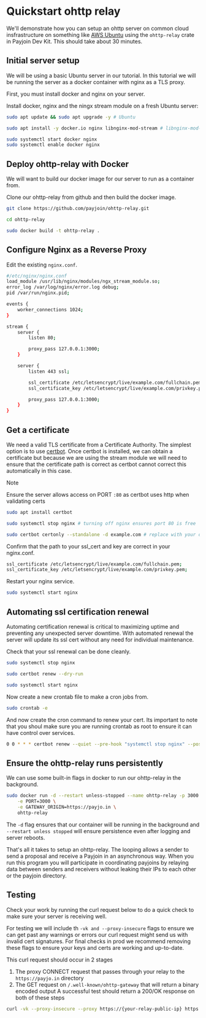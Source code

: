 # Quickstart ohttp relay

We'll demonstrate how you can setup an ohttp server on common cloud insfrastructure on something like [AWS Ubuntu](https://docs.aws.amazon.com/kinesisvideostreams/latest/dg/gs-ubuntu.html) using the `ohttp-relay` crate in Payjoin Dev Kit. This should take about 30 minutes.

## Initial server setup

We will be using a basic Ubuntu server in our tutorial. In this tutorial we will be running the server as a docker container with nginx as a TLS proxy.

First, you must install docker and nginx on your server.

Install docker, nginx and the ningx stream module on a fresh Ubuntu server:

```sh
sudo apt update && sudo apt upgrade -y # Ubuntu

sudo apt install -y docker.io nginx libnginx-mod-stream # libnginx-mod-stream gives us access to the nginx stream module

sudo systemctl start docker nginx
sudo systemctl enable docker nginx
```

## Deploy ohttp-relay with Docker

We will want to build our docker image for our server to run as a container from.

Clone our ohttp-relay from github and then build the docker image.

```sh
git clone https://github.com/payjoin/ohttp-relay.git

cd ohttp-relay

sudo docker build -t ohttp-relay .
```

## Configure Nginx as a Reverse Proxy

Edit the existing `nginx.conf`.

```sh 
#/etc/nginx/nginx.conf
load_module /usr/lib/nginx/modules/ngx_stream_module.so;
error_log /var/log/nginx/error.log debug;
pid /var/run/nginx.pid;

events {
    worker_connections 1024;
}

stream {
    server {
        listen 80;

        proxy_pass 127.0.0.1:3000;
    }

    server {
        listen 443 ssl;

        ssl_certificate /etc/letsencrypt/live/example.com/fullchain.pem;
        ssl_certificate_key /etc/letsencrypt/live/example.com/privkey.pem;

        proxy_pass 127.0.0.1:3000;
    }
}
```

## Get a certificate

We need a valid TLS certificate from a Certificate Authority. The simplest option is to use [certbot](https://certbot.eff.org/instructions).
Once certbot is installed, we can obtain a certificate but because we are using the stream module we will need to ensure that the certificate path is correct as certbot cannot correct this automatically in this case.

> [!NOTE]
> Ensure the server allows access on PORT `:80` as certbot uses http when validating certs

```sh
sudo apt install certbot

sudo systemctl stop nginx # turning off nginx ensures port 80 is free 

sudo certbot certonly --standalone -d example.com # replace with your domain
```

Confirm that the path to your ssl_cert and key are correct in your nginx.conf.

```sh
ssl_certificate /etc/letsencrypt/live/example.com/fullchain.pem;
ssl_certificate_key /etc/letsencrypt/live/example.com/privkey.pem;
```

Restart your nginx service.

```sh
sudo systemctl start nginx
```

## Automating ssl certification renewal

Automating certification renewal is critical to maximizing uptime and preventing any unexpected server downtime.
With automated renewal the server will update its ssl cert without any need for individual maintenance.

Check that your ssl renewal can be done cleanly.

```sh
sudo systemctl stop nginx

sudo certbot renew --dry-run

sudo systemctl start nginx
```

Now create a new crontab file to make a cron jobs from.

```sh
sudo crontab -e
```

And now create the cron command to renew your cert. Its important to note that you shoul make sure you are running crontab as root to ensure it can have control over services.

```sh
0 0 * * * certbot renew --quiet --pre-hook "systemctl stop nginx" --post-hook "systemctl start nginx"
```

## Ensure the ohttp-relay runs persistently

We can use some built-in flags in docker to run our ohttp-relay in the background.

```sh
sudo docker run -d --restart unless-stopped --name ohttp-relay -p 3000:3000 \
    -e PORT=3000 \
    -e GATEWAY_ORIGIN=https://payjo.in \
    ohttp-relay
```

The `-d` flag ensures that our container will be running in the background and `--restart unless stopped` will ensure persistence even after logging and server reboots.

That's all it takes to setup an ohttp-relay. The looping allows a sender to send a proposal and receive a Payjoin in an asynchronous way. When you run this program you will participate in coordinating payjoins by relaying data between senders and receivers without leaking their IPs to each other or the payjoin directory.

## Testing

Check your work by running the curl request below to do a quick check to make sure your server is receiving well.

For testing we will include th `-vk and --proxy-insecure` flags to ensure we can get past any warnings or errors our curl request might send us with invalid cert signatures. For final checks in prod we recommend removing these flags to ensure your keys and certs are working and up-to-date.

This curl request should occur in 2 stages
1. The proxy CONNECT request that passes through your relay to the `https://payjo.in` directory
2. The GET request on `/.well-known/ohttp-gateway` that will return a binary encoded output
A successful test should return a 200/OK response on both of these steps

```sh
curl -vk --proxy-insecure --proxy https://{your-relay-public-ip} https://payjo.in/.well-known/ohttp-gateway --output - | xxd -p
```
